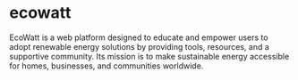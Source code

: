 # ecowatt
EcoWatt is a web platform designed to educate and empower users to adopt renewable energy solutions by providing tools, resources, and a supportive community. Its mission is to make sustainable energy accessible for homes, businesses, and communities worldwide.
